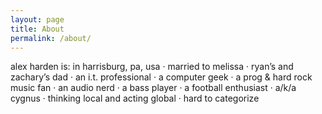 ```yaml
---
layout: page
title: About
permalink: /about/
---
```


alex harden is: in harrisburg, pa, usa · married to melissa · ryan’s and zachary’s dad · an i.t. professional · a computer geek · a prog & hard rock music fan · an audio nerd · a bass player · a football enthusiast · a/k/a cygnus · thinking local and acting global · hard to categorize
